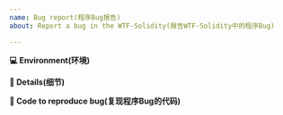 ```yaml
---
name: Bug report(程序Bug报告)
about: Report a bug in the WTF-Solidity(报告WTF-Solidity中的程序Bug)

---
```


<!-- Remember, this is not a place to ask for help debugging code. For that, we welcome you in the [Discord](https://discord.gg/5akcruXrsk)｜[WeChat Group](https://docs.google.com/forms/d/e/1FAIpQLSe4KGT8Sh6sJ7hedQRuIYirOoZK_85miz3dw7vA1-YjodgJ-A/viewform?usp=sf_link). (请记住，这不是一个请求代码调试帮助的地方。对于此类问题，欢迎您加入[Discord](https://discord.gg/5akcruXrsk)｜[微信群](https://docs.google.com/forms/d/e/1FAIpQLSe4KGT8Sh6sJ7hedQRuIYirOoZK_85miz3dw7vA1-YjodgJ-A/viewform?usp=sf_link)。)-->

**💻 Environment(环境)**

<!-- Tell us how you're using it: Hardhat, Remix, etc. (告诉我们你使用的环境：Hardhat，Remix等等。)-->

**📝 Details(细节)**

<!-- Describe the problem you have been experiencing in more detail. (请更详细地描述您遇到的问题。) -->

**🔢 Code to reproduce bug(复现程序Bug的代码)**

<!-- We will be able to better help if you provide a minimal example that triggers the bug. (如果您提供一个最小的示例来告知我们如何触发这个Bug，我们将能够更好地帮助您。) -->

<!-- We will assign it to you if you desire to fix it. You can comment on the issue. (如果你愿意修复它，我们将把任务指派给你。你可以发表评论在问题中。)-->
